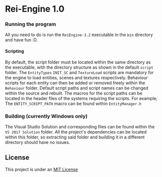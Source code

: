 # Rei-Engine 1.0

### Running the program
All you need to do is run the `ReiEngine-3.2` executable in the `bin` 
directory and have fun :D.

#### Scripting
By default, the script folder must be located within the same directory 
as the executable, with the directory structure as shown in the default 
`script` folder. The `EntityTypes` `INIT_SC` and `TextureLoad` scripts 
are mandatory for the engine to load entities, scenes and textures 
respectively. Behaviour scripts for each entity can then be added or 
removed freely within the `Behaviour` folder.
Default script paths and script names can be changed within the source 
and rebuilt. The macros for the script paths can be located in the 
header files of the systems requiring the scripts. For example; The 
`ENTITY_SCRIPT_PATH` macro can be found within `EntityManager.h`

### Building (currently Windows only)
The Visual Studio Solution and corresponding files can be found within 
the `VS 2017 Solution` folder. All the project's 
dependencies can be 
located within this folder, so extracting said folder and building it in 
a different directory should have no issues.

## License
This project is under an [MIT License](./LICENSE)
